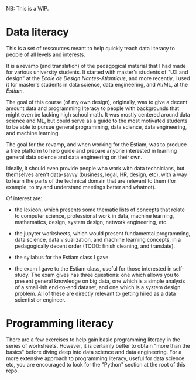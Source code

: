 NB: This is a WIP.


# Data literacy

This is a set of ressources meant to help quickly teach data literacy to people of all levels and interests.

It is a revamp (and translation) of the pedagogical material that I had made for various university students. It started with master's students of "UX and design" at the *Ecole de Design Nantes-Atlantique*, and more recently, I used it for master's students in data science, data engineering, and AI/ML, at the *Estiam*.

The goal of this course (of my own design), originally, was to give a decent amount data and programming literacy to people with backgrounds that might even be lacking high school math. It was mostly centered around data science and ML, but could serve as a guide to the most motivated students to be able to pursue general programming, data science, data engineering, and machine learning.

The goal for the revamp, and when working for the Estiam, was to produce a free platform to help guide and prepare anyone interested in learning general data science and data engineering on their own.

Ideally, it should even provide people who work with data technicians, but themselves aren't data-savvy (business, legal, HR, design, etc), with a way to learn the parts of the technical domain that are relevant to them (for example, to try and understand meetings better and whatnot).

Of interest are:

  - the lexicon, which presents some thematic lists of concepts that relate to computer science, professional work in data, machine learning, mathematics, design, system design, network engineering, etc.

  - the jupyter worksheets, which would present fundamental programming, data science, data visualization, and machine learning concepts, in a pedagogically decent order (TODO: finish cleaning, and translate).

  - the syllabus for the Estiam class I gave.

  - the exam I gave to the Estiam class, useful for those interested in self-study. The exam gives has three questions: one which allows you to present general knowledge on big data, one which is a simple analysis of a small-ish end-to-end dataset, and one which is a system design problem. All of these are directly relevant to getting hired as a data scientist or engineer.


# Programming literacy

There are a few exercises to help gain basic programming literacy in the series of worksheets. However, it is certainly better to obtain "more than the basics" before diving deep into data science and data engineering. For a more extensive approach to programming literacy, useful for data science etc, you are encouraged to look for the "Python" section at the root of this repo.
